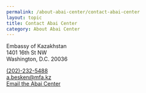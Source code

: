 ```yaml
---
permalink: /about-abai-center/contact-abai-center
layout: topic
title: Contact Abai Center
category: About Abai Center
---
```


Embassy of Kazakhstan <br>
1401 16th St NW<br>
Washington, D.C. 20036<br>
<p>
<a href="tel:202-232-5488">(202)-232-5488</a><br>
<a href="mailto:a.besken@mfa.kz">a.besken@mfa.kz</a><br>
<a href="mailto:a.besken@mfa.kz">Email the Abai Center</a>
</p>
